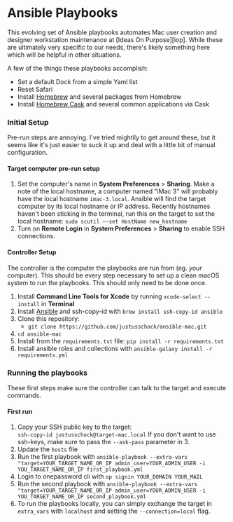 # Ansible Playbooks

This evolving set of Ansible playbooks automates Mac user creation and designer workstation maintenance at [Ideas On Purpose][iop]. While these are ultimately very specific to our needs, there's likely something here which will be helpful in other situations.

A few of the things these playbooks accomplish:

- Set a default Dock from a simple Yaml list
- Reset Safari
- Install [Homebrew][] and several packages from Homebrew
- Install [Homebrew Cask][cask] and several common applications via Cask

### Initial Setup

Pre-run steps are annoying. I've tried mightily to get around these, but it seems like it's just easier to suck it up and deal with a little bit of manual configuration.

#### Target computer pre-run setup

1.  Set the computer's name in **System Preferences** > **Sharing**. Make a note of the local hostname, a computer named "iMac 3" will probably have the local hostname `imac-3.local`. Ansible will find the target computer by its local hostname or IP address. Recently hostnames haven't been sticking in the terminal, run this on the target to set the local hostname: `sudo scutil –-set HostName new_hostname`
2.  Turn on **Remote Login** in **System Preferences** > **Sharing** to enable SSH connections.

#### Controller Setup

The controller is the computer the playbooks are run from (eg. _your_ computer). This should be every step necessary to set up a clean macOS system to run the playbooks. This should only need to be done once.

1.  Install **Command Line Tools for Xcode** by running `xcode-select --install` in **Terminal**
2.  Install [Ansible](http://docs.ansible.com/ansible) and ssh-copy-id with `brew install ssh-copy-id ansible`
3.  Clone this repository:
    - `git clone https://github.com/justusschock/ansible-mac.git`
4.  `cd ansible-mac`
5.  Install from the `requirements.txt` file: `pip install -r requirements.txt`
6.  Install ansible roles and collections with `ansible-galaxy install -r requirements.yml`

### Running the playbooks

These first steps make sure the controller can talk to the target and execute commands.

#### First run

1.  Copy your SSH public key to the target:  
    `ssh-copy-id justusschock@target-mac.local` If you don't want to use ssh-keys, make sure to pass the `--ask-pass` parameter in 3.
2. Update the `hosts` file
3. Run the first playbook with `ansible-playbook --extra-vars "target=YOUR_TARGET_NAME_OR_IP admin_user=YOUR_ADMIN_USER -i YOU_TARGET_NAME_OR_IP first_playbook.yml`  
4. Login to onepassword cli with `op signin YOUR_DOMAIN YOUR_MAIL`
5. Run the second playbook with `ansible-playbook --extra-vars "target=YOUR_TARGET_NAME_OR_IP admin_user=YOUR_ADMIN_USER -i YOU_TARGET_NAME_OR_IP second_playbook.yml`  
6. To run the playbooks locally, you can simply exchange the target in `extra_vars` with `localhost` and setting the `--connection=local` flag.

[homebrew]: http://brew.sh
[cask]: https://github.com/phinze/homebrew-cask
